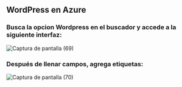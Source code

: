 ## WordPress en Azure 

### Busca la opcion Wordpress en el buscador y accede a la siguiente interfaz:

![Captura de pantalla (69)](https://user-images.githubusercontent.com/49338963/175760157-3dea582c-3c00-4ab2-a1d5-f352d1f72c10.png)

### Después de llenar campos, agrega etiquetas:

![Captura de pantalla (70)](https://user-images.githubusercontent.com/49338963/175760172-e20d0fdb-9085-45c9-aea0-618eafb63796.png)

